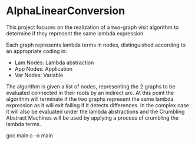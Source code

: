 # AlphaLinearConversion
This project focuses on the realization of a two-graph visit algorithm to determine if they represent the same lambda expression.

Each graph represents lambda terms in nodes, distinguished according to an appropriate coding in:
- Lam Nodes: Lambda abstraction
- App Nodes: Application
- Var Nodes: Variable

The algorithm is given a list of nodes, representing the 2 graphs to be evaluated connected in their roots by an indirect arc.
At this point the algorithm will terminate if the two graphs represent the same lambda expression as it will exit failing if it detects differences.
In the complex case it will also be evaluated under the lambda abstractions and the Crumbling Abstract Machines will be used by applying a process of crumbling the lambda terms.


gcc main.c -o main